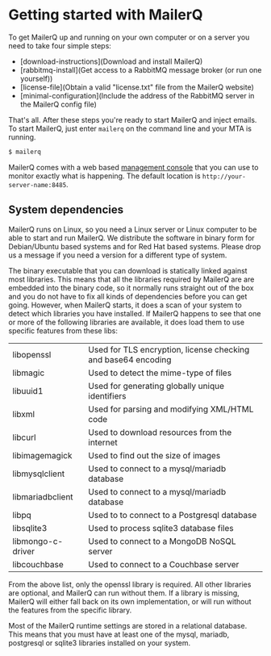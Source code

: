 # Getting started with MailerQ

To get MailerQ up and running on your own computer or on a server you
need to take four simple steps:

- [download-instructions](Download and install MailerQ)
- [rabbitmq-install](Get access to a RabbitMQ message broker (or run one yourself))
- [license-file](Obtain a valid "license.txt" file from the MailerQ website)
- [minimal-configuration](Include the address of the RabbitMQ server in the MailerQ config file)

That's all. After these steps you're ready to start MailerQ and inject emails.
To start MailerQ, just enter `mailerq` on the command line and your MTA is running.

```bash
$ mailerq
```

MailerQ comes with a web based [management console](management-console)
that you can use to monitor exactly what is happening. The default location 
is `http://your-server-name:8485`.


## System dependencies

MailerQ runs on Linux, so you need a Linux server or Linux computer to be
able to start and run MailerQ. We distribute the software in binary form for
Debian/Ubuntu based systems and for Red Hat based systems. Please drop us a 
message if you need a version for a different type of system.

The binary executable that you can download is statically linked against most 
libraries. This means that all the libraries required by MailerQ are are embedded 
into the binary code, so it normally runs straight out of the box and you do not 
have to fix all kinds of dependencies before you can get going. However, when 
MailerQ starts, it does a scan of your system to detect which libraries you have 
installed. If MailerQ happens to see that one or more of the following libraries 
are available, it does load them to use specific features from these libs:

<table>
    <tr>
        <td>libopenssl</td>
        <td>Used for TLS encryption, license checking and base64 encoding</td>
    </tr>
    <tr>
        <td>libmagic</td>
        <td>Used to detect the mime-type of files</td>
    </tr>
    <tr>
        <td>libuuid1</td>
        <td>Used for generating globally unique identifiers</td>
    </tr>
    <tr>
        <td>libxml</td>
        <td>Used for parsing and modifying XML/HTML code</td>
    </tr>
    <tr>
        <td>libcurl</td>
        <td>Used to download resources from the internet</td>
    </tr>
    <tr>
        <td>libimagemagick</td>
        <td>Used to find out the size of images</td> 
    <tr>
        <td>libmysqlclient</td>
        <td>Used to connect to a mysql/mariadb database</td>
    </tr>
    <tr>
        <td>libmariadbclient</td>
        <td>Used to connect to a mysql/mariadb database</td>
    </tr>
    <tr>
        <td>libpq</td>
        <td>Used to to connect to a Postgresql database</td>
    </tr>
    <tr>
        <td>libsqlite3</td>
        <td>Used to process sqlite3 database files</td>
    </tr>
    <tr>
        <td>libmongo-c-driver</td>
        <td>Used to connect to a MongoDB NoSQL server</td>
    </tr>
    <tr>
        <td>libcouchbase</td>
        <td>Used to connect to a Couchbase server</td>
    </tr>
</table>

From the above list, only the openssl library is required. All other libraries
are optional, and MailerQ can run without them. If a library is missing,
MailerQ will either fall back on its own implementation, or will run
without the features from the specific library.

Most of the MailerQ runtime settings are stored in a relational database.
This means that you must have at least one of the mysql, mariadb, postgresql
or sqlite3 libraries installed on your system.
 
